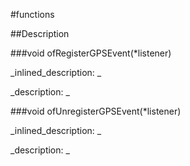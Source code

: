 #functions


<!--
_visible: True_
_advanced: False_
-->

##Description





<!----------------------------------------------------------------------------->

###void ofRegisterGPSEvent(*listener)

<!--
_syntax: ofRegisterGPSEvent(*listener)_
_name: ofRegisterGPSEvent_
_returns: void_
_returns_description: _
_parameters: Listener *listener_
_version_started: _
_version_deprecated: _
_summary: _
_constant: False_
_static: False_
_visible: True_
_advanced: False_
-->

_inlined_description: _







_description: _







<!----------------------------------------------------------------------------->

###void ofUnregisterGPSEvent(*listener)

<!--
_syntax: ofUnregisterGPSEvent(*listener)_
_name: ofUnregisterGPSEvent_
_returns: void_
_returns_description: _
_parameters: Listener *listener_
_version_started: _
_version_deprecated: _
_summary: _
_constant: False_
_static: False_
_visible: True_
_advanced: False_
-->

_inlined_description: _







_description: _







<!----------------------------------------------------------------------------->

